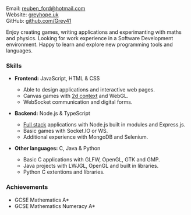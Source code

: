 Email: <reuben_ford@hotmail.com>\
Website: [greyhope.uk](https://greyhope.uk)\
GitHub: [github.com/Grey41](https://github.com/Grey41)

Enjoy creating games, writing applications and experimanting with maths and physics.
Looking for work experience in a Software Development environment.
Happy to learn and explore new programming tools and languages.

### Skills
- **Frontend:** JavaScript, HTML & CSS
  - Able to design applications and interactive web pages.
  - Canvas games with [2d context](https://greyhope.uk/Code-Green) and WebGL.
  - WebSocket communication and digital forms.

- **Backend:** Node.js & TypeScript
  - [Full stack](https://js-bytebase.com) applications with Node.js built in modules and Express.js.
  - Basic games with Socket.IO or WS.
  - Additional experience with MongoDB and Selenium.

- **Other languages:** C, Java & Python
  - Basic C applications with GLFW, OpenGL, GTK and GMP.
  - Java projects with LWJGL, OpenGL and built in libraries.
  - Python C extentions and libraries.

### Achievements
- GCSE Mathematics A*
- GCSE Mathematics Numeracy A*
